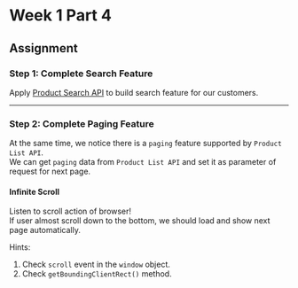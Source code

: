 # Week 1 Part 4

## Assignment

### Step 1: Complete Search Feature

Apply [Product Search API](https://github.com/AppWorks-School/API-Doc/blob/master/Stylish/README.md#product-search-api) to build search feature for our customers.

---

### Step 2: Complete Paging Feature

At the same time, we notice there is a `paging` feature supported by `Product List API`.  
We can get `paging` data from `Product List API` and set it as parameter of request for next page.

#### Infinite Scroll

Listen to scroll action of browser!  
If user almost scroll down to the bottom, we should load and show next page automatically.

Hints:
1. Check `scroll` event in the `window` object.
2. Check `getBoundingClientRect()` method.
